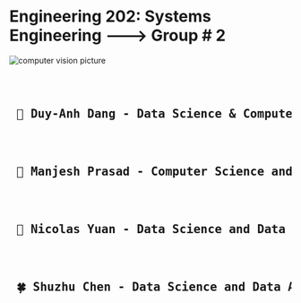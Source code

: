 <h1> Engineering 202: Systems Engineering ---> Group # 2</h1>


<img src = "https://svitla.com/uploads/0/3084-computer_vision_main.jpg?1573565447" alt ="computer vision picture" />
<pre> 
  <h2> 🤖 Duy-Anh Dang - Data Science & Computer Science Background </h2>
  <h2> 🎯 Manjesh Prasad - Computer Science and Software Engineer Background</h2>
  <h2> 🧠 Nicolas Yuan - Data Science and Data Analysis Background </h2>
  <h2> 🍀 Shuzhu Chen - Data Science and Data Analysis Background </h2>
</pre>
